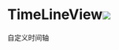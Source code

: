 # TimeLineView[![](https://www.jitpack.io/v/zlisa/TimeLineView.svg)](https://www.jitpack.io/#zlisa/TimeLineView)

自定义时间轴
